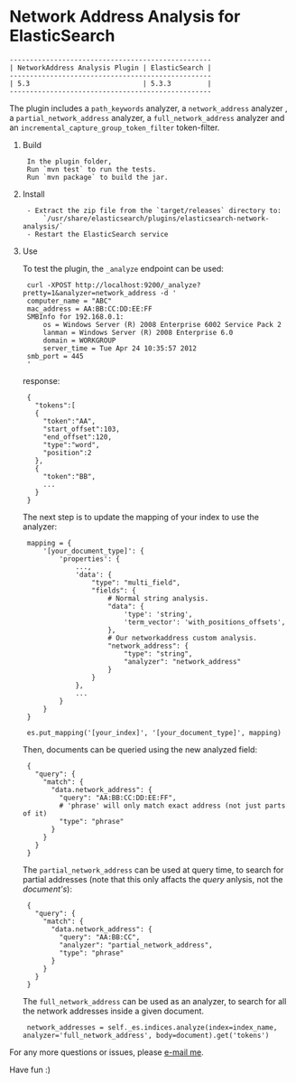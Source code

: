 Network Address Analysis for ElasticSearch
=========================================


    --------------------------------------------------
    | NetworkAddress Analysis Plugin | ElasticSearch |
    --------------------------------------------------
    | 5.3                            | 5.3.3         |
    --------------------------------------------------


The plugin includes a `path_keywords` analyzer, a `network_address` analyzer , a `partial_network_address` analyzer, a `full_network_address` analyzer 
and an `incremental_capture_group_token_filter` token-filter.


1. Build
	
	    In the plugin folder,
	    Run `mvn test` to run the tests.
	    Run `mvn package` to build the jar.

2. Install
	
	    - Extract the zip file from the `target/releases` directory to:
	        `/usr/share/elasticsearch/plugins/elasticsearch-network-analysis/`
    	- Restart the ElasticSearch service
	
3. Use

	To test the plugin, the `_analyze` endpoint can be used:

		curl -XPOST http://localhost:9200/_analyze?pretty=1&analyzer=network_address -d '
		computer_name = "ABC"                                                   
		mac_address = AA:BB:CC:DD:EE:FF                                         
		SMBInfo for 192.168.0.1:                                               
			os = Windows Server (R) 2008 Enterprise 6002 Service Pack 2         
			lanman = Windows Server (R) 2008 Enterprise 6.0                     
			domain = WORKGROUP                                                  
			server_time = Tue Apr 24 10:35:57 2012                              
		smb_port = 445                                                          
		'

	 response:

		{
		  "tokens":[
		  {
			"token":"AA",
			"start_offset":103,
			"end_offset":120,
			"type":"word",
			"position":2
		  },
		  {
			"token":"BB",
			...
		  }
		}

	The next step is to update the mapping of your index to use the analyzer:

		mapping = {
			'[your_document_type]': {
				'properties': {
					...,
					'data': {
						"type": "multi_field",
						"fields": {
							# Normal string analysis. 
							"data": {
								'type': 'string',
								'term_vector': 'with_positions_offsets',
							},
							# Our networkaddress custom analysis.
							"network_address": {
								"type": "string",
								"analyzer": "network_address"
							}
						}
					},
					...
				}
			}
		}

		es.put_mapping('[your_index]', '[your_document_type]', mapping)

	Then, documents can be queried using the new analyzed field:

		{
		  "query": {
			"match": {
			  "data.network_address": {
				"query": "AA:BB:CC:DD:EE:FF",
				# 'phrase' will only match exact address (not just parts of it)
				"type": "phrase"
			  }
			}
		  }
		}

	The `partial_network_address` can be used at query time, to search for partial addresses (note that this only affacts the *query* anlysis, not the *document's*):

		{
		  "query": {
			"match": {
			  "data.network_address": {
				"query": "AA:BB:CC",
				"analyzer": "partial_network_address",
				"type": "phrase"
			  }
			}
		  }
		}
		
	The `full_network_address` can be used as an analyzer, to search for all the network addresses inside a given document.

		network_addresses = self._es.indices.analyze(index=index_name, analyzer='full_network_address', body=document).get('tokens')

For any more questions or issues, please [e-mail me](mailto:ofirbrukner@gmail.com).

Have fun :)
